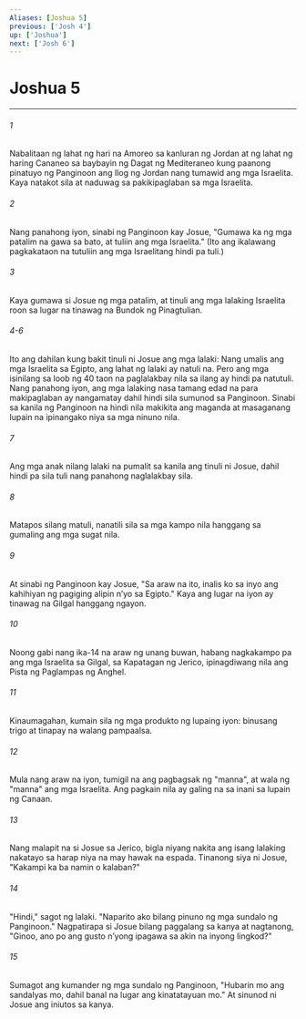 ```yaml
---
Aliases: [Joshua 5]
previous: ['Josh 4']
up: ['Joshua']
next: ['Josh 6']
---
```

# Joshua 5

***

###### 1
Nabalitaan ng lahat ng hari na Amoreo sa kanluran ng Jordan at ng lahat ng haring Cananeo sa baybayin ng Dagat ng Mediteraneo kung paanong pinatuyo ng Panginoon ang Ilog ng Jordan nang tumawid ang mga Israelita. Kaya natakot sila at naduwag sa pakikipaglaban sa mga Israelita. 

###### 2
Nang panahong iyon, sinabi ng Panginoon kay Josue, "Gumawa ka ng mga patalim na gawa sa bato, at tuliin ang mga Israelita." (Ito ang ikalawang pagkakataon na tutuliin ang mga Israelitang hindi pa tuli.) 

###### 3
Kaya gumawa si Josue ng mga patalim, at tinuli ang mga lalaking Israelita roon sa lugar na tinawag na Bundok ng Pinagtulian.

###### 4-6
Ito ang dahilan kung bakit tinuli ni Josue ang mga lalaki: Nang umalis ang mga Israelita sa Egipto, ang lahat ng lalaki ay natuli na. Pero ang mga isinilang sa loob ng 40 taon na paglalakbay nila sa ilang ay hindi pa natutuli. Nang panahong iyon, ang mga lalaking nasa tamang edad na para makipaglaban ay nangamatay dahil hindi sila sumunod sa Panginoon. Sinabi sa kanila ng Panginoon na hindi nila makikita ang maganda at masaganang lupain na ipinangako niya sa mga ninuno nila. 

###### 7
Ang mga anak nilang lalaki na pumalit sa kanila ang tinuli ni Josue, dahil hindi pa sila tuli nang panahong naglalakbay sila. 

###### 8
Matapos silang matuli, nanatili sila sa mga kampo nila hanggang sa gumaling ang mga sugat nila. 

###### 9
At sinabi ng Panginoon kay Josue, "Sa araw na ito, inalis ko sa inyo ang kahihiyan ng pagiging alipin nʼyo sa Egipto." Kaya ang lugar na iyon ay tinawag na Gilgal hanggang ngayon. 

###### 10
Noong gabi nang ika-14 na araw ng unang buwan, habang nagkakampo pa ang mga Israelita sa Gilgal, sa Kapatagan ng Jerico, ipinagdiwang nila ang Pista ng Paglampas ng Anghel. 

###### 11
Kinaumagahan, kumain sila ng mga produkto ng lupaing iyon: binusang trigo at tinapay na walang pampaalsa. 

###### 12
Mula nang araw na iyon, tumigil na ang pagbagsak ng "manna", at wala ng "manna" ang mga Israelita. Ang pagkain nila ay galing na sa inani sa lupain ng Canaan. 

###### 13
Nang malapit na si Josue sa Jerico, bigla niyang nakita ang isang lalaking nakatayo sa harap niya na may hawak na espada. Tinanong siya ni Josue, "Kakampi ka ba namin o kalaban?" 

###### 14
"Hindi," sagot ng lalaki. "Naparito ako bilang pinuno ng mga sundalo ng Panginoon." Nagpatirapa si Josue bilang paggalang sa kanya at nagtanong, "Ginoo, ano po ang gusto nʼyong ipagawa sa akin na inyong lingkod?" 

###### 15
Sumagot ang kumander ng mga sundalo ng Panginoon, "Hubarin mo ang sandalyas mo, dahil banal na lugar ang kinatatayuan mo." At sinunod ni Josue ang iniutos sa kanya.
